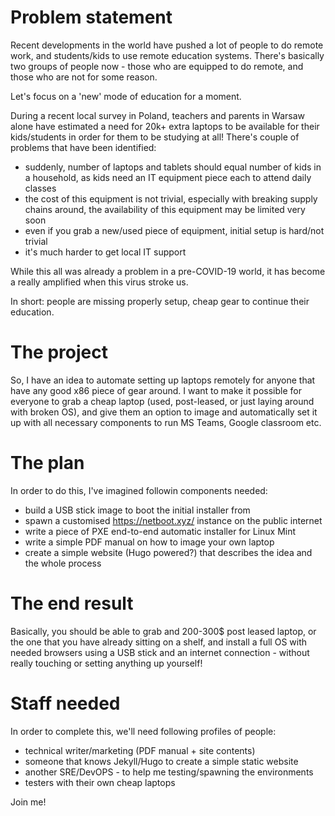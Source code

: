 # Problem statement

Recent developments in the world have pushed a lot of people to do remote work,
and students/kids to use remote education systems. There's basically two groups of
people now - those who are equipped to do remote, and those who are not for some reason.

Let's focus on a 'new' mode of education for a moment.

During a recent local survey in Poland, teachers and parents in Warsaw alone have
estimated a need for 20k+ extra laptops to be available for their kids/students
in order for them to be studying at all! There's couple of problems that have been
identified:

- suddenly, number of laptops and tablets should equal number of kids in a household,
as kids need an IT equipment piece each to attend daily classes
- the cost of this equipment is not trivial, especially with breaking supply chains around,
the availability of this equipment may be limited very soon
- even if you grab a new/used piece of equipment, initial setup is hard/not trivial
- it's much harder to get local IT support

While this all was already a problem in a pre-COVID-19 world, it has become a really
amplified when this virus stroke us.

In short: people are missing properly setup, cheap gear to continue their education.

# The project

So, I have an idea to automate setting up laptops remotely for anyone that have any
good x86 piece of gear around. I want to make it possible for everyone to grab a cheap
laptop (used, post-leased, or just laying around with broken OS), and give them an option
to image and automatically set it up with all necessary components to run MS Teams,
Google classroom etc.


# The plan

In order to do this, I've imagined followin components needed:

- build a USB stick image to boot the initial installer from
- spawn a customised https://netboot.xyz/ instance on the public internet
- write a piece of PXE end-to-end automatic installer for Linux Mint
- write a simple PDF manual on how to image your own laptop
- create a simple website (Hugo powered?) that describes the idea and the whole process

# The end result

Basically, you should be able to grab and 200-300$ post leased laptop, or the one that you
have already sitting on a shelf, and install a full OS with needed browsers using a USB stick
and an internet connection - without really touching or setting anything up yourself!

# Staff needed
In order to complete this, we'll need following profiles of people:
- technical writer/marketing (PDF manual + site contents)
- someone that knows Jekyll/Hugo to create a simple static website
- another SRE/DevOPS - to help me testing/spawning the environments
- testers with their own cheap laptops

Join me! 
